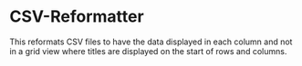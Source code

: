 # CSV-Reformatter
This reformats CSV files to have the data displayed in each column and not in a grid view where titles are displayed on the start of rows and columns. 
